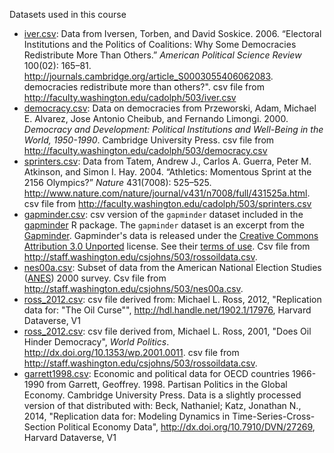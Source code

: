 <!--
.. title: Datasets
-->

Datasets used in this course

- [iver.csv](data/iver.csv): Data from Iversen, Torben, and David Soskice. 2006. “Electoral Institutions and the Politics of Coalitions: Why Some Democracies Redistribute More Than Others.” *American Political Science Review* 100(02): 165–81. http://journals.cambridge.org/article_S0003055406062083. democracies redistribute more than others?". csv file from <http://faculty.washington.edu/cadolph/503/iver.csv>
- [democracy.csv](data/democracy.csv): Data on democracies from Przeworski, Adam, Michael E. Alvarez, Jose Antonio Cheibub, and Fernando Limongi. 2000. *Democracy and Development: Political Institutions and Well-Being in the World, 1950-1990*. Cambridge University Press. csv file from <http://faculty.washington.edu/cadolph/503/democracy.csv>
- [sprinters.csv](data/sprinters.csv):  Data from Tatem, Andrew J., Carlos A. Guerra, Peter M. Atkinson, and Simon I. Hay. 2004. “Athletics: Momentous Sprint at the 2156 Olympics?” *Nature* 431(7008): 525–525. <http://www.nature.com/nature/journal/v431/n7008/full/431525a.html>. csv file from <http://faculty.washington.edu/cadolph/503/sprinters.csv>
- [gapminder.csv](data/gapminder.csv): csv version of the `gapminder` dataset included in the [gapminder](http://cran.r-project.org/web/packages/gapminder/index.html) R package. The `gapminder` dataset is an excerpt from the [Gapminder](http://gapminder.org). Gapminder's data is released under the [Creative Commons Attribution 3.0 Unported](https://creativecommons.org/licenses/by/3.0/us/) license. See their [terms of use](https://docs.google.com/document/u/0/pub?id=1POd-pBMc5vDXAmxrpGjPLaCSDSWuxX6FLQgq5DhlUhM).
  Csv file from <http://staff.washington.edu/csjohns/503/rossoildata.csv>.
- [nes00a.csv](data/nes00a.csv): Subset of data from the American National Election Studies ([ANES](http://www.electionstudies.org/)) 2000 survey.
  Csv file from <http://staff.washington.edu/csjohns/503/nes00a.csv>.
- [ross_2012.csv](data/ross_2012.csv): csv file derived from: Michael L. Ross, 2012, "Replication data for: "The Oil Curse"", <http://hdl.handle.net/1902.1/17976>, Harvard Dataverse, V1
- [ross_2012.csv](data/rossoildata.csv): csv file derived from, Michael L. Ross, 2001, "Does Oil Hinder Democracy", *World Politics*. http://dx.doi.org/10.1353/wp.2001.0011. csv file from <http://staff.washington.edu/csjohns/503/rossoildata.csv>.
- [garrett1998.csv](data/garrett1998.csv): Economic and political data for OECD countries 1966-1990  from  Garrett, Geoffrey. 1998. Partisan Politics in the Global Economy. Cambridge University Press. Data is a slightly processed version of that distributed with: Beck, Nathaniel; Katz, Jonathan N., 2014, "Replication data for: Modeling Dynamics in Time-Series-Cross-Section Political Economy Data", http://dx.doi.org/10.7910/DVN/27269, Harvard Dataverse, V1
